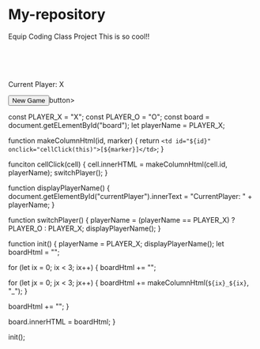 # My-repository
Equip Coding Class Project
This is so cool!!
<html>
  <head>
    <title> 2-Player Tic Tac Toe</title>
    <style>
      table { font-size: 40px;
            font-family: 'Courier New', Courier, monospace; }
    </style>
  </head>
  <body>
    <table id="board"></table>
    <p id="currentPlayer">Current Player: X</p>
    <button onclick="init()">New Game</button>button>
    <script src="tictactoe.js"></script>
  </body>
</html>

const PLAYER_X = "X";
const PLAYER_O = "O";
const board = document.getELementById("board");
let playerName = PLAYER_X;

function makeColumnHtml(id, marker) {
return `<td id="${id}" onclick="cellClick(this)">[${marker}]</td>`;
}

funciton cellClick(cell) {
cell.innerHTML = makeColumnHtml(cell.id, playerName);
switchPlayer();
}

function displayPlayerName() {
document.getElementById("currentPlayer").innerText = "CurrentPlayer: " + playerName;
}

function switchPlayer() {
playerName = (playerName == PLAYER_X) ? PLAYER_O : PLAYER_X;
displayPlayerName();
}

function init() {
playerName = PLAYER_X;
displayPlayerName();
let boardHtml = "";

for (let ix = 0; ix < 3; ix++) {
boardHtml += "<tr>";

  for (let jx = 0; jx < 3; jx++) {
      boardHtml += makeColumnHtml(`${ix}_${ix}`, "_");
    }

  boardHtml += "</tr>";
}

board.innerHTML = boardHtml;
}

init();

